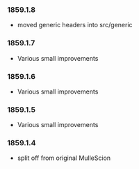 ### 1859.1.8

* moved generic headers into src/generic

### 1859.1.7

* Various small improvements

### 1859.1.6

* Various small improvements

### 1859.1.5

* Various small improvements

### 1859.1.4

* split off from original MulleScion
